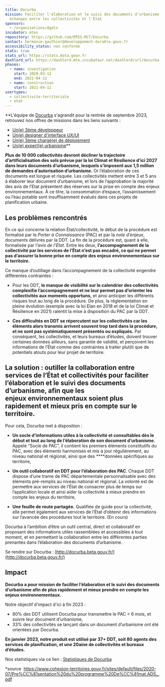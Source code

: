 ```yaml
---
title: Docurba
mission: Faciliter l'élaboration et le suivi des documents d'urbanisme en améliorant les
  échanges entre les collectivités et l'État
sponsors:
  - /organisations/dgaln
incubator: mtes
repository: https://github.com/MTES-MCT/Docurba
contact: hermance.gauthier@developpement-durable.gouv.fr
accessibility_status: non conforme
stats: true
stats_url: https://stats.data.gouv.fr
dashlord_url: https://dashlord.mte.incubateur.net/dashlord/url/docurba-incubateur-net/
phases:
  - name: investigation
    start: 2020-03-12
    end: 2021-04-12
  - name: construction
    start: 2021-04-12
usertypes:
  - collectivite-territoriale
  - etat
---
```

**L'équipe de [Docurba](https://docurba.beta.gouv.fr/) s'agrandit pour la rentrée de septembre 2023, retrouvez nos offres de missions dans les liens suivants : 
- [Un(e) 3ème développeur](https://www.welcometothejungle.com/fr/companies/communaute-beta-gouv/jobs/developer-fullstack-pour-docurba-produit-numerique-au-service-des-enjeux-de-l-amenagement-du-territoire_paris)
- [Un(e) designer d'interface UX/UI](https://www.welcometothejungle.com/fr/companies/communaute-beta-gouv/jobs/designer-ux-ui-pour-docurba-produit-numerique-au-service-des-enjeux-de-l-amenagement-du-territoire_paris)
- [Un(e) 3ème chargé(e) de déploiement](https://www.welcometothejungle.com/fr/companies/communaute-beta-gouv/jobs/business-developer-oriente-activation-collectivites-bureaux-d-etudes-pour-docurba-produit-numerique-au-service-des-enjeux-de-l-amenagement-du-territoire_paris)
- [Un(e) expert(e) urbanisme](https://www.welcometothejungle.com/fr/companies/communaute-beta-gouv/jobs/expert-e-urbanisme-pour-docurba-produit-numerique-au-service-des-enjeux-de-l-amenagement-du-territoire_paris)**


**Plus de 10 000 collectivités devront décliner la trajectoire d’artificialisation des sols prévue par la loi Climat et Résilience d’ici 2027 dans leurs documents d’urbanisme, lesquels s’imposent aux 1,5 million de demandes d’autorisation d’urbanisme.** Or l’élaboration de ces documents est longue et risquée. Les collectivités mettent entre 3 et 5 ans à élaborer leur document d’urbanisme, et lors de l’approbation la majorité des avis de l’Etat présentent des réserves sur la prise en compte des enjeux environnementaux. À ce titre, la consommation d’espace, l’assainissement ou l’eau potable sont insuffisamment évalués dans ces projets de planification urbaine.  



## Les problèmes rencontrés 


En ce qui concerne la relation État/collectivité, le début de la procédure est formalisé par le *Porter à Connaissance* (PAC) et par la *note d’enjeux*, documents délivrés par la DDT. La fin de la procédure est, quant à elle, formalisée par l’*avis de l’État*. Entre les deux, **l’accompagnement de la collectivité par les services de l’État n’est pas encadré, ce qui ne permet pas d’assurer la bonne prise en compte des enjeux environnementaux sur le territoire.**  

Ce manque d’outillage dans l’accompagnement de la collectivité engendre différentes contraintes :

* Pour les DDT, **le manque de visibilité sur le calendrier des collectivités complexifie l’accompagnement et ne leur permet pas d’orienter les collectivités aux moments opportuns,** et ainsi anticiper les différents risques tout au long de la procédure. De plus, la réglementation en pleine évolution (exemple avec la loi Elan en 2018 et de la loi Climat et Résilience en 2021) ralentit la mise à disposition du PAC par la DDT.  

* **Ces difficultés en DDT se répercutent sur les collectivités car les éléments alors transmis arrivent souvent trop tard dans la procédure, et ne sont pas systématiquement présentés ou expliqués.** Par conséquent, les collectivités, et leurs bureaux d’études, doivent trouver certaines données ailleurs, sans garantie de validité, et perçoivent les informations de l’État comme des contraintes à traiter plutôt que de potentiels atouts pour leur projet de territoire.



## La solution :  outiller la collaboration entre services de l’État et collectivités pour faciliter l’élaboration et le suivi des documents d’urbanisme, afin que les enjeux environnementaux soient plus rapidement et mieux pris en compte sur le territoire.


Pour cela, Docurba met à disposition :

* **Un socle d’informations utiles à la collectivité et consultables dès le début et tout au long de l’élaboration de son document d’urbanisme.** Appelé “Socle de PAC”, il contient les premiers éléments constitutifs du PAC, avec des éléments harmonisés et mis à jour régulièrement, au niveau national et régional, ainsi que des ****données spécifiques au territoire,

* **Un outil collaboratif en DDT pour l’élaboration des PAC**. Chaque DDT dispose d’une trame de PAC départementale personnalisable avec des éléments pré-remplis au niveau national et régional. La volonté est de permettre aux services de l’État de consacrer plus de temps sur l’application locale et ainsi aider la collectivité à mieux prendre en compte les enjeux du territoire,

* **Une feuille de route partagée.** Qualifiée de guide pour la collectivité, elle permet également aux services de l’État d’obtenir des informations sur l’avancée des procédures tout le territoire. (En cours)


Docurba à l’ambition d’être un outil central, direct et collaboratif en proposant des informations utiles rassemblées et accessibles à tout moment, et en permettant la collaboration entre les différentes parties prenantes dans l’élaboration des documents d’urbanisme. 

Se rendre sur Docurba : [http://docurba.beta.gouv.fr/](http://docurba.beta.gouv.fr/)



## Impact 


**Docurba a pour mission de faciliter l’élaboration et le suivi des documents d’urbanisme afin de plus rapidement et mieux prendre en compte les enjeux environnementaux.**

Notre objectif d’impact d'ici à fin 2023 :

* 80% des DDT utilisent Docurba pour transmettre le PAC < 6 mois, et suivre leur document d’urbanisme,
* 33% des collectivités se lançant dans un document d’urbanisme ont été orientées par Docurba.

**En janvier 2023, notre produit est utilisé par 37+ DDT, soit 80 agents des services de planification, et une 20aine de collectivités et bureaux d’études.** 


Nos statistiques via ce lien : [Statistiques de Docurba](https://stats.data.gouv.fr/index.php?module=CoreHome&action=index&idSite=235&period=range&date=previous30#?idSite=235&period=range&date=2022-12-01,2023-01-09&category=General_Visitors&subcategory=General_Overview)





\*source  https://www.cohesion-territoires.gouv.fr/sites/default/files/2020-07/Pre%CC%81sentation%20du%20programme%20De%CC%81mat.ADS_.pdf
